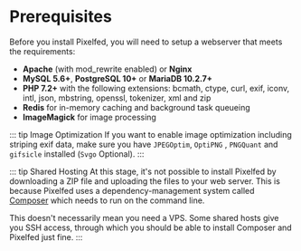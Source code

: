 # Prerequisites

Before you install Pixelfed, you will need to setup a webserver that meets the requirements:

- **Apache** (with mod_rewrite enabled) or **Nginx**
- **MySQL 5.6+**, **PostgreSQL 10+** or **MariaDB 10.2.7+**
- **PHP 7.2+** with the following extensions: bcmath, ctype, curl, exif, iconv, intl, json, mbstring, openssl, tokenizer, xml and zip
- **Redis** for in-memory caching and background task queueing
- **ImageMagick** for image processing

::: tip Image Optimization
If you want to enable image optimization including striping exif data, make sure you have ```JPEGOptim```, ```OptiPNG``` , ```PNGQuant``` and ```gifsicle``` installed (```Svgo``` Optional).
:::

::: tip Shared Hosting
At this stage, it's not possible to install Pixelfed by downloading a ZIP file and uploading the files to your web server. This is because Pixelfed uses a dependency-management system called [Composer](https://getcomposer.org) which needs to run on the command line.

This doesn't necessarily mean you need a VPS. Some shared hosts give you SSH access, through which you should be able to install Composer and Pixelfed just fine.
:::
